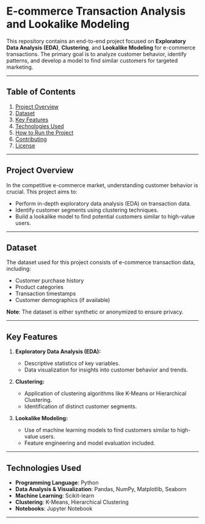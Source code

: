 # E-commerce Transaction Analysis and Lookalike Modeling

This repository contains an end-to-end project focused on **Exploratory Data Analysis (EDA)**, **Clustering**, and **Lookalike Modeling** for e-commerce transactions. The primary goal is to analyze customer behavior, identify patterns, and develop a model to find similar customers for targeted marketing.

---

## Table of Contents
1. [Project Overview](#project-overview)
2. [Dataset](#dataset)
3. [Key Features](#key-features)
4. [Technologies Used](#technologies-used)
5. [How to Run the Project](#how-to-run-the-project)
6. [Contributing](#contributing)
7. [License](#license)

---

## Project Overview
In the competitive e-commerce market, understanding customer behavior is crucial. This project aims to:
- Perform in-depth exploratory data analysis (EDA) on transaction data.
- Identify customer segments using clustering techniques.
- Build a lookalike model to find potential customers similar to high-value users.

---

## Dataset
The dataset used for this project consists of e-commerce transaction data, including:
- Customer purchase history
- Product categories
- Transaction timestamps
- Customer demographics (if available)

**Note**: The dataset is either synthetic or anonymized to ensure privacy.

---

## Key Features
1. **Exploratory Data Analysis (EDA):**
   - Descriptive statistics of key variables.
   - Data visualization for insights into customer behavior and trends.
   
2. **Clustering:**
   - Application of clustering algorithms like K-Means or Hierarchical Clustering.
   - Identification of distinct customer segments.

3. **Lookalike Modeling:**
   - Use of machine learning models to find customers similar to high-value users.
   - Feature engineering and model evaluation included.

---

## Technologies Used
- **Programming Language**: Python
- **Data Analysis & Visualization**: Pandas, NumPy, Matplotlib, Seaborn
- **Machine Learning**: Scikit-learn
- **Clustering**: K-Means, Hierarchical Clustering
- **Notebooks**: Jupyter Notebook

---
